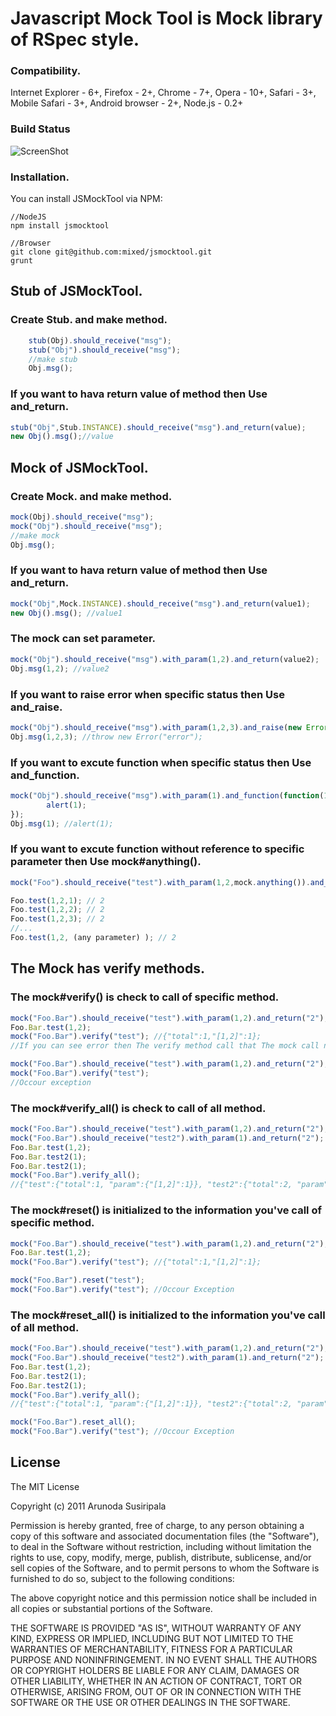 Javascript Mock Tool is Mock library of RSpec style.
============================================================
### Compatibility.
Internet Explorer - 6+, Firefox - 2+, Chrome - 7+, Opera - 10+, Safari - 3+, Mobile Safari - 3+, Android browser - 2+, Node.js - 0.2+

### Build Status
![ScreenShot](https://travis-ci.org/mixed/jsmocktool.png)

### Installation.
You can install JSMockTool via NPM:
```
//NodeJS
npm install jsmocktool
```

```
//Browser
git clone git@github.com:mixed/jsmocktool.git
grunt
```

## Stub of JSMockTool.
### Create Stub. and make method.
``` js
    stub(Obj).should_receive("msg");
    stub("Obj").should_receive("msg");
    //make stub
	Obj.msg();
```

### If you want to hava return value of method then Use and_return.
``` js
stub("Obj",Stub.INSTANCE).should_receive("msg").and_return(value);
new Obj().msg();//value
```

## Mock of JSMockTool.

### Create Mock. and make method.
``` js
mock(Obj).should_receive("msg");
mock("Obj").should_receive("msg");
//make mock
Obj.msg();
```

### If you want to hava return value of method then Use and_return.
``` js
mock("Obj",Mock.INSTANCE).should_receive("msg").and_return(value1);
new Obj().msg(); //value1
```

### The mock can set parameter.
``` js
mock("Obj").should_receive("msg").with_param(1,2).and_return(value2);
Obj.msg(1,2); //value2
```

### If you want to raise error when specific status then Use and_raise.
``` js
mock("Obj").should_receive("msg").with_param(1,2,3).and_raise(new Error("error"));
Obj.msg(1,2,3); //throw new Error("error");
```

### If you want to excute function when specific status then Use and_function.
``` js
mock("Obj").should_receive("msg").with_param(1).and_function(function(1){
        alert(1);
});
Obj.msg(1); //alert(1);
```

### If you want to excute function without reference to specific parameter then Use mock#anything().
``` js
mock("Foo").should_receive("test").with_param(1,2,mock.anything()).and_return("2");

Foo.test(1,2,1); // 2
Foo.test(1,2,2); // 2
Foo.test(1,2,3); // 2
//...
Foo.test(1,2, (any parameter) ); // 2   
```

## The Mock has verify methods.

### The mock#verify() is check to call of specific method.
``` js
mock("Foo.Bar").should_receive("test").with_param(1,2).and_return("2");
Foo.Bar.test(1,2);
mock("Foo.Bar").verify("test"); //{"total":1,"[1,2]":1};
//If you can see error then The verify method call that The mock call not method.

mock("Foo.Bar").should_receive("test").with_param(1,2).and_return("2");
mock("Foo.Bar").verify("test");
//Occour exception
```

### The mock#verify_all() is check to call of all method.
``` js
mock("Foo.Bar").should_receive("test").with_param(1,2).and_return("2");
mock("Foo.Bar").should_receive("test2").with_param(1).and_return("2");
Foo.Bar.test(1,2);
Foo.Bar.test2(1);
Foo.Bar.test2(1);
mock("Foo.Bar").verify_all();
//{"test":{"total":1, "param":{"[1,2]":1}}, "test2":{"total":2, "param":{"[1]":2}}}
```

### The mock#reset() is initialized to the information you've call of specific method.
``` js
mock("Foo.Bar").should_receive("test").with_param(1,2).and_return("2");
Foo.Bar.test(1,2);
mock("Foo.Bar").verify("test"); //{"total":1,"[1,2]":1};

mock("Foo.Bar").reset("test");
mock("Foo.Bar").verify("test"); //Occour Exception
```

### The mock#reset_all() is initialized to the information you've call of all method.
``` js
mock("Foo.Bar").should_receive("test").with_param(1,2).and_return("2");
mock("Foo.Bar").should_receive("test2").with_param(1).and_return("2");
Foo.Bar.test(1,2);
Foo.Bar.test2(1);
Foo.Bar.test2(1);
mock("Foo.Bar").verify_all();
//{"test":{"total":1, "param":{"[1,2]":1}}, "test2":{"total":2, "param":{"[1]":2}}}

mock("Foo.Bar").reset_all();
mock("Foo.Bar").verify("test"); //Occour Exception
```

License
-------
The MIT License

Copyright (c) 2011 Arunoda Susiripala

Permission is hereby granted, free of charge, to any person obtaining a copy
of this software and associated documentation files (the "Software"), to deal
in the Software without restriction, including without limitation the rights
to use, copy, modify, merge, publish, distribute, sublicense, and/or sell
copies of the Software, and to permit persons to whom the Software is
furnished to do so, subject to the following conditions:

The above copyright notice and this permission notice shall be included in
all copies or substantial portions of the Software.

THE SOFTWARE IS PROVIDED "AS IS", WITHOUT WARRANTY OF ANY KIND, EXPRESS OR
IMPLIED, INCLUDING BUT NOT LIMITED TO THE WARRANTIES OF MERCHANTABILITY,
FITNESS FOR A PARTICULAR PURPOSE AND NONINFRINGEMENT. IN NO EVENT SHALL THE
AUTHORS OR COPYRIGHT HOLDERS BE LIABLE FOR ANY CLAIM, DAMAGES OR OTHER
LIABILITY, WHETHER IN AN ACTION OF CONTRACT, TORT OR OTHERWISE, ARISING FROM,
OUT OF OR IN CONNECTION WITH THE SOFTWARE OR THE USE OR OTHER DEALINGS IN
THE SOFTWARE.
